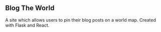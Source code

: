 ## Blog The World
A site which allows users to pin their blog posts on a world map. Created with Flask and React.
